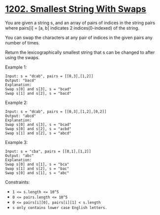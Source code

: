 # [1202. Smallest String With Swaps](https://leetcode.com/problems/smallest-string-with-swaps/)

You are given a string s, and an array of pairs of indices in the string pairs where pairs[i] = [a, b] indicates 2 indices(0-indexed) of the string.

You can swap the characters at any pair of indices in the given pairs any number of times.

Return the lexicographically smallest string that s can be changed to after using the swaps.

Example 1:

```text
Input: s = "dcab", pairs = [[0,3],[1,2]]
Output: "bacd"
Explanation:
Swap s[0] and s[3], s = "bcad"
Swap s[1] and s[2], s = "bacd"
```

Example 2:

```text
Input: s = "dcab", pairs = [[0,3],[1,2],[0,2]]
Output: "abcd"
Explanation:
Swap s[0] and s[3], s = "bcad"
Swap s[0] and s[2], s = "acbd"
Swap s[1] and s[2], s = "abcd"
```

Example 3:

```text
Input: s = "cba", pairs = [[0,1],[1,2]]
Output: "abc"
Explanation:
Swap s[0] and s[1], s = "bca"
Swap s[1] and s[2], s = "bac"
Swap s[0] and s[1], s = "abc"
```

Constraints:

- `1 <= s.length <= 10^5`
- `0 <= pairs.length <= 10^5`
- `0 <= pairs[i][0], pairs[i][1] < s.length`
- `s only contains lower case English letters.`
